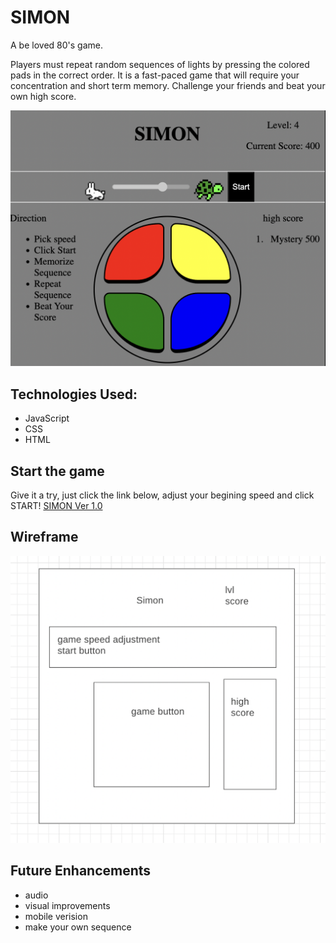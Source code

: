 # SIMON

A be loved 80's game.

Players must repeat random sequences of lights by pressing the colored pads in the correct order.
It is a fast-paced game that will require your concentration and short term memory.
Challenge your friends and beat your own high score.

<img src='image/ScreenShot.png'>

## Technologies Used:

- JavaScript
- CSS
- HTML

## Start the game

Give it a try, just click the link below, adjust your begining speed and click START!
[SIMON Ver 1.0](https://takwailo.github.io/Simon-game/)

## Wireframe

<img src='image/wireframe.png'>

## Future Enhancements

- audio
- visual improvements
- mobile verision
- make your own sequence
